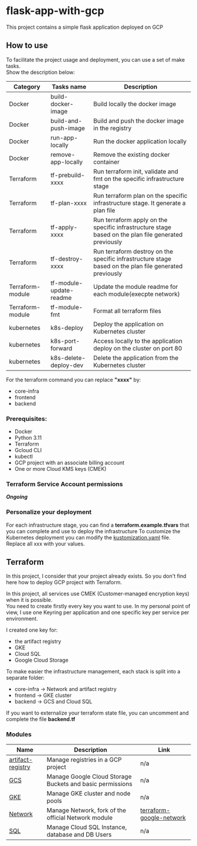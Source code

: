 # flask-app-with-gcp
This project contains a simple flask application deployed on GCP

## How to use

To facilitate the project usage and deployment, you can use a set of make tasks.  
Show the description below:

|Category|Tasks name|Description|
|--------|----------|-----------|
|Docker|build-docker-image|Build locally the docker image|
|Docker|build-and-push-image|Build and push the docker image in the registry|
|Docker|run-app-locally|Run the docker application locally|
|Docker|remove-app-locally|Remove the existing docker container|
|Terraform|tf-prebuild-xxxx|Run terraform init, validate and fmt on the specific infrastructure stage|
|Terraform|tf-plan-xxxx|Run terraform plan on the specific infrastructure stage. It generate a plan file|
|Terraform|tf-apply-xxxx|Run terraform apply on the specific infrastructure stage based on the plan file generated previously|
|Terraform|tf-destroy-xxxx|Run terraform destroy on the specific infrastructure stage based on the plan file generated previously|
|Terraform-module|tf-module-update-readme|Update the module readme for each module(execpte network)|
|Terraform-module|tf-module-fmt|Format all terraform files|
|kubernetes|k8s-deploy|Deploy the application on Kubernetes cluster|
|kubernetes|k8s-port-forward|Access locally to the application deploy on the cluster on port 80|
|kubernetes|k8s-delete-deploy-dev|Delete the application from the Kubernetes cluster|

For the terraform command you can replace **"xxxx"** by:
- core-infra
- frontend
- backend

### Prerequisites:

- Docker
- Python 3.11
- Terraform
- Gcloud CLI
- kubectl
- GCP project with an associate billing account
- One or more Cloud KMS keys (CMEK)

### Terraform Service Account permissions

***Ongoing***

### Personalize your deployment

For each infrastructure stage, you can find a **terraform.example.tfvars** that you can complete and use to deploy the infrastructure
To customize the Kubernetes deployment you can modify the [kustomization.yaml](./k8s-manifests/kustomization.yaml) file.  
Replace all xxx with your values.

## Terraform

In this project, I consider that your project already exists. So you don't find here how to deploy GCP project with Terraform.

In this project, all services use CMEK (Customer-managed encryption keys) when it is possible.  
You need to create firstly every key you want to use.
In my personal point of view, I use one Keyring per application and one specific key per service per environment.

I created one key for:
- the artifact registry
- GKE
- Cloud SQL
- Google Cloud Storage

To make easier the infrastructure management, each stack is split into a separate folder: 
- core-infra -> Network and artifact registry
- frontend -> GKE cluster
- backend -> GCS and Cloud SQL

If you want to externalize your terraform state file, you can uncomment and complete the file **backend.tf**

### Modules

|Name|Description|Link|
|----|-----------|----|
|[artifact-registry](./infrastructure/modules/artefact-registry/)|Manage registries in a GCP project| n/a |
|[GCS](./infrastructure/modules/gcs/)|Manage Google Cloud Storage Buckets and basic permissions| n/a |
|[GKE](./infrastructure/modules/gke/)|Manage GKE cluster and node pools| n/a|
|[Network](./infrastructure/modules/network/)| Manage Network, fork of the official Network module |[terraform-google-network](https://github.com/terraform-google-modules/terraform-google-network)|
|[SQL](./infrastructure/modules/sql/)|Manage Cloud SQL Instance, database and DB Users| n/a |